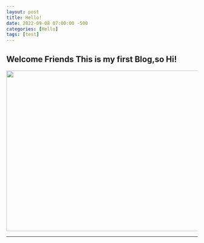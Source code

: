 ```yaml
---
layout: post
title: Hello!
date: 2022-09-08 07:00:00 -500
categories: [Hello]
tags: [test]
---
```


## Welcome Friends This is my first Blog,so Hi!

<img src="https://c.tenor.com/mp15XaYWiooAAAAC/eminem-hey.gif" width="738" height="423">

***